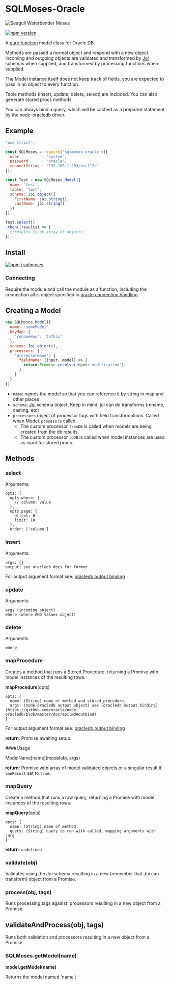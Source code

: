 # SQLMoses-Oracle

![Seagull Waterbender Moses](https://cldup.com/xBEt5glGHQ.png)

[![npm version](https://badge.fury.io/js/sqlmoses.svg)](http://badge.fury.io/js/sqlmoses)

A [pure function](http://www.nicoespeon.com/en/2015/01/pure-functions-javascript/) model class for Oracle DB.

Methods are passed a normal object and respond with a new object.
Incoming and outgoing objects are validated and transformed by [Joi](https://npmjs.org/package/joi) schemas when supplied, and transformed by processing functions when supplied.

The Model instance itself does not keep track of fields, you are expected to pass in an object to every function.

Table methods (insert, update, delete, select) are included.
You can also generate stored procs methods.

You can always bind a query, which will be cached as a prepared statement by the node-oracledb driver.

## Example

```javascript
'use strict';

const SQLMoses = require('sqlmoses-oracle')({
  user          : "system",
  password      : "oracle",
  connectString : "192.168.1.203/orcl12c"
});

const Test = new SQLMoses.Model({
  name: 'test',
  table: 'test',
  schema: Joi.object({
    FirstName: joi.string(),
    LastName: joi.string()
  })
});

Test.select()
.then((results) => {
  //results is an array of objects
});

```

## Install

[![npm i sqlmoses](https://nodei.co/npm/sqlmoses.png)](https://npmjs.org/packages/sqlmoses)


### Connecting

Require the module and call the module as a function, including the connection attrs object specified in [oracle connection handling](https://github.com/oracle/node-oracledb/blob/master/doc/api.md#connectionhandling).

## Creating a Model 

```js
new SQLMoses.Model({
  name: 'someModel'
  keyMap: {
    'renameKey': 'toThis'
  },
  schema: Joi.object(),
  processors: {
    'processorName': {
      fieldName: (input, model) => {
        return Promise.resolve(input+'modification');
      }
    }
  }
})
```

* `name`: names the model so that you can reference it by string in map and other places
* `schema`: [Joi](https://npmjs.org/package/joi) schema object. Keep in mind, joi can do transforms (rename, casting, etc)
* `processors` object of processor tags with field transformations. Called when Model`.process` is called.
  * The custom processor `fromDB` is called when models are being created from the db results.
  * The custom processor `toDB` is called when model instances are used as input for stored procs.

## Methods

### select

Arguments:

```
opts: {
  opts.where: {
    // column: value
  },
  opts.page: {
    offset: 0
    limit: 10
  },
  order: ['column']
```

### insert

Arguments:

```
args: {}
output: see oracledb docs for format
```

For output argument format see: [oracledb output binding](https://github.com/oracle/node-oracledb/blob/master/doc/api.md#outbind)

### update

Arguments:
```
args (incoming object)
where (where AND values object)
```

### delete

Arguments
```
where
```

### mapProcedure

Creates a method that runs a Stored Procedure, returning a Promise with model instances of the resulting rows.

__mapProcedure__(opts)


```
opts: {
  name: (String) name of method and stored procedure,
  args: (node-oracledb output object) see [oracledb output binding](https://github.com/oracle/node-oracledb/blob/master/doc/api.md#outbind)
}
```

For output argument format see: [oracledb output binding](https://github.com/oracle/node-oracledb/blob/master/doc/api.md#outbind)


__return__: Promise awaiting setup.

####Usage

ModelName\[name\](modelobj, args)

__return__: Promise with array of model validated objects or a singular result if `oneResult` set to `true`.

### mapQuery

Create a method that runs a raw query, returning a Promise with model instances of the resulting rows.

__mapQuery__(opts)

```
opts: {
  name: (String) name of method,
  query: (String) query to run with called, mapping arguments with :arg
}
```

__return__: `undefined`


### validate(obj)

Validates using the Joi schema resulting in a new (remember that Joi can transform) object from a Promise.

### process(obj, tags)

Runs processing tags against .processors resulting in a new object from a Promise.

## validateAndProcess(obj, tags)

Runs both validation and processors resulting in a new object from a Promise.

### SQLMoses.getModel(name)

__model.getModel(name)__

Returns the model named 'name';

